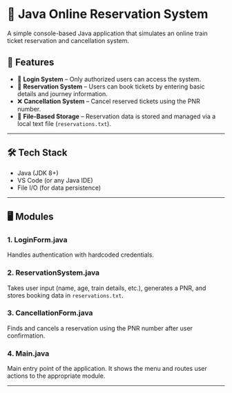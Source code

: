 # 🚆 Java Online Reservation System

A simple console-based Java application that simulates an online train ticket reservation and cancellation system.

## 📌 Features

- 🔐 **Login System** – Only authorized users can access the system.
- 📝 **Reservation System** – Users can book tickets by entering basic details and journey information.
- ❌ **Cancellation System** – Cancel reserved tickets using the PNR number.
- 📁 **File-Based Storage** – Reservation data is stored and managed via a local text file (`reservations.txt`).

---

## 🛠️ Tech Stack

- Java (JDK 8+)
- VS Code (or any Java IDE)
- File I/O (for data persistence)

---

## 🖥️ Modules

### 1. LoginForm.java
Handles authentication with hardcoded credentials.

### 2. ReservationSystem.java
Takes user input (name, age, train details, etc.), generates a PNR, and stores booking data in `reservations.txt`.

### 3. CancellationForm.java
Finds and cancels a reservation using the PNR number after user confirmation.

### 4. Main.java
Main entry point of the application. It shows the menu and routes user actions to the appropriate module.

---
